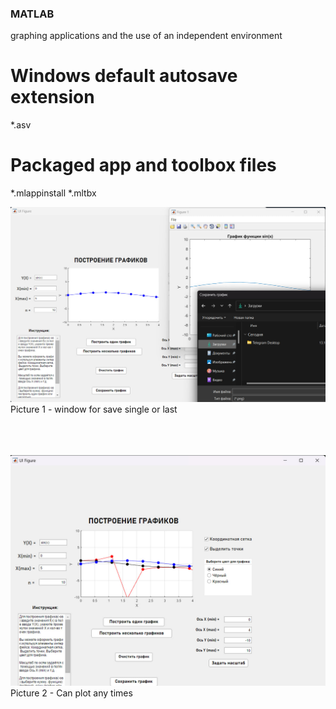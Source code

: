 ### MATLAB ###
graphing applications and the use of an independent environment 

# Windows default autosave extension
*.asv

# Packaged app and toolbox files
*.mlappinstall
*.mltbx

![alt text](https://github.com/17neverends/GraphApp-MATLAB/blob/main/изображение_2023-10-13_222837621.png)
<br>
Picture 1 - window for save single or last 
<br>
<br>
<br>
<br>

![alt text](https://github.com/17neverends/GraphApp-MATLAB/blob/main/изображение_2023-10-13_222826492.png)
<br>
Picture 2 - Can plot any times
